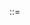 <META>::=<title>::="This is my first blog post"
<META>::=<date>::="September 1, 2016"
#Blog

Over the next three posts, we will conjugate the word `blog`.